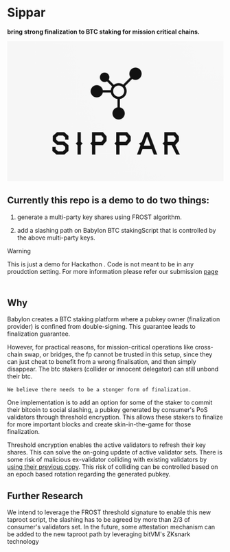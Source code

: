 # Sippar
**bring strong finalization to BTC staking for mission critical chains.**

![](logo.png)
## Currently this repo is a demo to do two things:

1. generate a multi-party key shares using FROST algorithm.

2. add a slashing path on Babylon BTC stakingScript that is controlled by the above multi-party keys.


> [!WARNING]
> This is just a demo for Hackathon . Code is not meant to be in any proudction setting. For more information please refer our submission [page](https://dorahacks.io/buidl/19063/milestones) 

###

```
```

## Why
Babylon creates a BTC staking platform where a pubkey owner (finalization provider) is confined from double-signing. This guarantee leads to finalization guarantee. 

However, for practical reasons, for mission-critical operations like cross-chain swap, or bridges, the fp cannot be trusted in this setup, since they can just cheat to benefit from a wrong finalisation, and then simply disappear. The btc stakers (collider or innocent delegator) can still unbond their btc. 

```
We believe there needs to be a stonger form of finalization.
```

One implementation is to add an option for some of the staker to commit their bitcoin to social slashing, a pubkey generated by consumer's PoS validators through threshold encryption. This allows these stakers to finalize for more important blocks and create skin-in-the-game for those finalization.

Threshold encryption enables the active validators to refresh their key shares. This can solve the on-going update of active validator sets. There is some risk of malicious ex-validator colliding with existing validators by [using their previous copy]((https://frost.zfnd.org/frost.html#admonition-danger)). This risk of colliding can be controlled based on an epoch based rotation regarding the generated pubkey.


## Further Research
We intend to leverage the FROST threshold signature to enable this new taproot script, the slashing has to be agreed by more than 2/3 of consumer's validators set. In the future, some attestation mechanism can be added to the new taproot path by leveraging bitVM's ZKsnark technology

